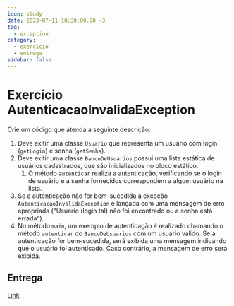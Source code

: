 ```yaml
---
icon: study
date: 2023-07-11 18:30:00.00 -3
tag:
  - exception
category:
  - exercicio
  - entrega
sidebar: false
---
```


# Exercício AutenticacaoInvalidaException

Crie um código que atenda a seguinte descrição:

1. Deve exitir uma classe `Usuario` que representa um usuário com login (`getLogin`) e senha (`getSenha`). 
1. Deve exitir uma classe `BancoDeUsuarios` possui uma lista estática de usuários cadastrados, que são inicializados no bloco estático. 
    1. O método `autenticar` realiza a autenticação, verificando se o login de usuário e a senha fornecidos correspondem a algum usuário na lista.
1. Se a autenticação não for bem-sucedida a exceção `AutenticacaoInvalidaException` é lançada com uma mensagem de erro apropriada ("Usuario (login tal) não foi encontrado ou a senha está errada").
1. No método `main`, um exemplo de autenticação é realizado chamando o método `autenticar` do `BancoDeUsuarios` com um usuário válido. Se a autenticação for bem-sucedida, será exibida uma mensagem indicando que o usuário foi autenticado. Caso contrário, a mensagem de erro será exibida.


## Entrega

[Link](https://github.com/20231-ifba-saj-ads-poo/exercicio_AutenticacaoInvalidaException/fork)